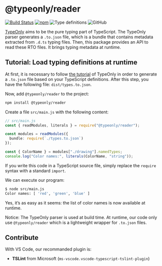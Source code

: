 # @typeonly/reader

[![Build Status](https://travis-ci.com/paroi-tech/typeonly.svg?branch=master)](https://travis-ci.com/paroi-tech/typeonly)
[![npm](https://img.shields.io/npm/dm/@typeonly/reader)](https://www.npmjs.com/package/@typeonly/reader)
![Type definitions](https://img.shields.io/npm/types/@typeonly/reader)
![GitHub](https://img.shields.io/github/license/paroi-tech/typeonly)

[TypeOnly](https://github.com/paroi-tech/typeonly/tree/master/typeonly) aims to be the pure typing part of TypeScript. The TypeOnly parser generates a `.to.json` file, which is a bundle that contains metadata extracted from `.d.ts` typing files. Then, this package provides an API to read these RTO files. It brings typing metadata at runtime.

## Tutorial: Load typing definitions at runtime

At first, it is necessary to follow [the tutorial](https://github.com/paroi-tech/typeonly/blob/master/typeonly/README.md#tutorial-parse-typescript-definitions-with-the-cli) of TypeOnly in order to generate a `.to.json` file based on your TypeScript definitions. After this step, you have the following file: `dist/types.to.json`.

Now, add `@typeonly/reader` to the project:

```sh
npm install @typeonly/reader
```

Create a file `src/main.js` with the following content:

```ts
// src/main.js
const { readModules, literals } = require("@typeonly/reader");

const modules = readModules({
  bundle: require(`./types.to.json`)
});

const { ColorName } = modules["./drawing"].namedTypes;
console.log("Color names:", literals(ColorName, "string"));
```

If you write this code in a TypeScript source file, simply replace the `require` syntax with a standard `import`.

We can execute our program:

```sh
$ node src/main.js
Color names: [ 'red', 'green', 'blue' ]
```

Yes, it’s as easy as it seems: the list of color names is now available at runtime.

Notice: The TypeOnly parser is used at build time. At runtime, our code only use `@typeonly/reader` which is a lightweight wrapper for `.to.json` files.

## Contribute

With VS Code, our recommanded plugin is:

- **TSLint** from Microsoft (`ms-vscode.vscode-typescript-tslint-plugin`)
